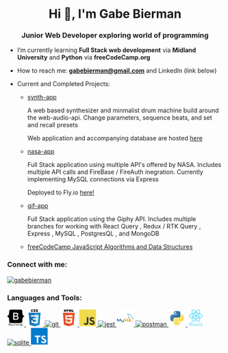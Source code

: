 <h1 align="center">Hi 👋, I'm Gabe Bierman</h1>
<h3 align="center">Junior Web Developer exploring world of programming</h3>

- I’m currently learning **Full Stack web development** via **Midland University** and **Python** via **freeCodeCamp.org**

- How to reach me: **gabebierman@gmail.com** and LinkedIn (link below)

 - Current and Completed Projects:
    
    - <a href="https://github.com/gabebierman/gif-app" target="_blank">synth-app</a> 
           <p>A web based synthesizer and minmalist drum machine build around the web-audio-api. Change parameters, sequence beats, and set and recall presets</p>
           <p>Web application and accompanying database are hosted <a href="https://synth-app.fly.dev/" target="_blank">here</a></p>
           
     - <a href="https://github.com/gabebierman/gif-app" target="_blank">nasa-app</a> 
           <p>Full Stack application using multiple API's offered by NASA. Includes multiple API calls and FireBase / FireAuth inegration. Currently implementing MySQL connections via Express</p>
           <p>Deployed to Fly.io <a href="https://nasa-app.fly.dev/" target="_blank">here!</a></p>
    
    - <a href="https://github.com/gabebierman/gif-app" target="_blank">gif-app</a> 
           <p>Full Stack application using the Giphy API. Includes multiple branches for working with React Query , Redux / RTK Query , Express , MySQL , PostgresQL , and MongoDB</p>
           
     - <a href="https://github.com/gabebierman/_freeCodeCamp/tree/master/JavaScript%20Algorithms%20and%20Data%20Structures/JS%20projects" target="_blank"> freeCodeCamp JavaScript Algorithms and Data Structures</a> 

    
<h3 align="left">Connect with me:</h3>
<p align="left">
<a href="https://linkedin.com/in/gabebierman" target="blank"><img align="center" src="https://raw.githubusercontent.com/rahuldkjain/github-profile-readme-generator/master/src/images/icons/Social/linked-in-alt.svg" alt="gabebierman" height="30" width="40" /></a>
</p>

<h3 align="left">Languages and Tools:</h3>
<p align="left"> <a href="https://getbootstrap.com" target="_blank" rel="noreferrer"> <img src="https://raw.githubusercontent.com/devicons/devicon/master/icons/bootstrap/bootstrap-plain-wordmark.svg" alt="bootstrap" width="40" height="40"/> </a> <a href="https://www.w3schools.com/css/" target="_blank" rel="noreferrer"> <img src="https://raw.githubusercontent.com/devicons/devicon/master/icons/css3/css3-original-wordmark.svg" alt="css3" width="40" height="40"/> </a> <a href="https://git-scm.com/" target="_blank" rel="noreferrer"> <img src="https://www.vectorlogo.zone/logos/git-scm/git-scm-icon.svg" alt="git" width="40" height="40"/> </a> <a href="https://www.w3.org/html/" target="_blank" rel="noreferrer"> <img src="https://raw.githubusercontent.com/devicons/devicon/master/icons/html5/html5-original-wordmark.svg" alt="html5" width="40" height="40"/> </a> <a href="https://developer.mozilla.org/en-US/docs/Web/JavaScript" target="_blank" rel="noreferrer"> <img src="https://raw.githubusercontent.com/devicons/devicon/master/icons/javascript/javascript-original.svg" alt="javascript" width="40" height="40"/> </a> <a href="https://jestjs.io" target="_blank" rel="noreferrer"> <img src="https://www.vectorlogo.zone/logos/jestjsio/jestjsio-icon.svg" alt="jest" width="40" height="40"/> </a> <a href="https://www.mysql.com/" target="_blank" rel="noreferrer"> <img src="https://raw.githubusercontent.com/devicons/devicon/master/icons/mysql/mysql-original-wordmark.svg" alt="mysql" width="40" height="40"/> </a> <a href="https://postman.com" target="_blank" rel="noreferrer"> <img src="https://www.vectorlogo.zone/logos/getpostman/getpostman-icon.svg" alt="postman" width="40" height="40"/> </a> <a href="https://www.python.org" target="_blank" rel="noreferrer"> <img src="https://raw.githubusercontent.com/devicons/devicon/master/icons/python/python-original.svg" alt="python" width="40" height="40"/> </a> <a href="https://reactjs.org/" target="_blank" rel="noreferrer"> <img src="https://raw.githubusercontent.com/devicons/devicon/master/icons/react/react-original-wordmark.svg" alt="react" width="40" height="40"/> </a> <a href="https://www.sqlite.org/" target="_blank" rel="noreferrer"> <img src="https://www.vectorlogo.zone/logos/sqlite/sqlite-icon.svg" alt="sqlite" width="40" height="40"/> </a> <a href="https://www.typescriptlang.org/" target="_blank" rel="noreferrer"> <img src="https://raw.githubusercontent.com/devicons/devicon/master/icons/typescript/typescript-original.svg" alt="typescript" width="40" height="40"/> </a> </p>

